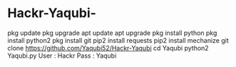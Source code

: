 # Hackr-Yaqubi-
pkg update pkg upgrade apt update apt upgrade pkg install python pkg install python2 pkg install git  pip2 install requests pip2 install mechanize  git clone https://github.com/Yaqubi52/Hackr-Yaqubi  cd Yaqubi  python2 Yaqubi.py   User : Hackr  Pass : Yaqubi 
